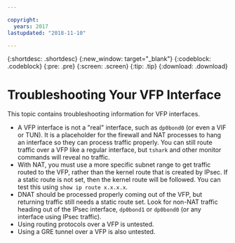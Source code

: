 ```yaml
---

copyright:
  years: 2017
lastupdated: "2018-11-10"

---
```


{:shortdesc: .shortdesc}
{:new_window: target="_blank"}
{:codeblock: .codeblock}
{:pre: .pre}
{:screen: .screen}
{:tip: .tip}
{:download: .download}

# Troubleshooting Your VFP Interface
This topic contains troubleshooting information for VFP interfaces.

* A VFP interface is not a "real" interface, such as `dp0bond0` (or even a VIF or TUN). It is a placeholder for the firewall and NAT processes to hang an interface so they can process traffic properly. You can still route traffic over a VFP like a regular interface, but `tshark` and other monitor commands will reveal no traffic.
* With NAT, you must use a more specific subnet range to get traffic routed to the VFP, rather than the kernel route that is created by IPsec. If a static route is not set, then the kernel route will be followed. You can test this using `show ip route x.x.x.x`.
* DNAT should be processed properly coming out of the VFP, but returning traffic still needs a static route set. Look for non-NAT traffic heading out of the IPsec interface, `dp0bond1` or `dp0bond0` (or any interface using IPsec traffic).
* Using routing protocols over a VFP is untested. 
* Using a GRE tunnel over a VFP is also untested.